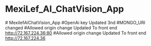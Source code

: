 ﻿# MexiLef_AI_ChatVision_App
#   M e x i l e f _ A i _ C h a t V i s i o n _ A p p 
 
 #OpenAi key Updated 3nd
#MONGO_URI changed
#Allowed origin change Updated To front end http://72.167.224.36:80
#Allowed origin change Updated To front end http://72.167.224.36
